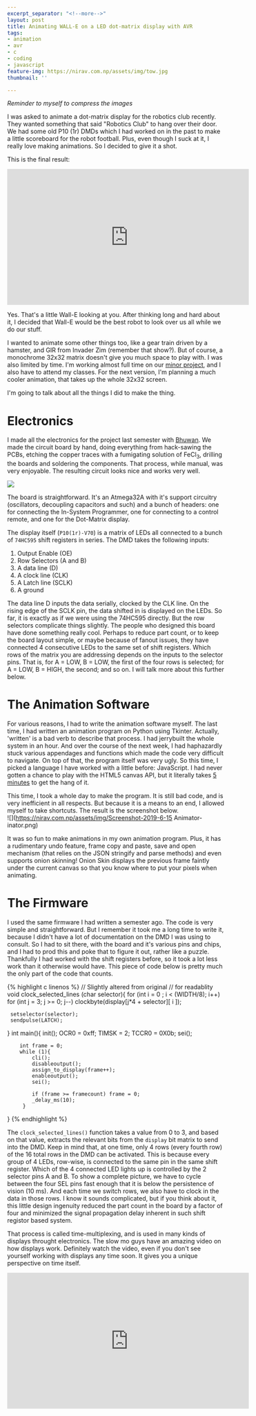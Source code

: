 ```yaml
---
excerpt_separator: "<!--more-->"
layout: post
title: Animating WALL-E on a LED dot-matrix display with AVR
tags:
- animation
- avr
- c
- coding
- javascript
feature-img: https://nirav.com.np/assets/img/tow.jpg
thumbnail: ''

---
```

_Reminder to myself to compress the images_

I was asked to animate a dot-matrix display for the robotics club recently. They wanted something that said "Robotics Club" to hang over their door. We had some old P10 (1r) DMDs which I had worked on in the past to make a little scoreboard for the robot football. Plus, even though I suck at it, I really love making animations. So I decided to give it a shot.

<!--more-->

This is the final result:

<iframe width="560" height="315" src="https://www.youtube-nocookie.com/embed/zjk1e-JFNFA" frameborder="0" allow="accelerometer; autoplay; encrypted-media; gyroscope; picture-in-picture" allowfullscreen></iframe>

Yes. That's a little Wall-E looking at you. After thinking long and hard about it, I decided that Wall-E would be the best robot to look over us all while we do our stuff.

I wanted to animate some other things too, like a gear train driven by a hamster, and GIR from Invader Zim (remember that show?). But of course, a monochrome 32x32 matrix doesn't give you much space to play with. I was also limited by time. I'm working almost full time on our [minor project](), and I also have to attend my classes. For the next version, I'm planning a much cooler animation, that takes up the whole 32x32 screen.

I'm going to talk about all the things I did to make the thing.

# Electronics

I made all the electronics for the project last semester with [Bhuwan](https://bhuwanadhikari.com.np/). We made the circuit board by hand, doing everything from hack-sawing the PCBs, etching the copper traces with a fumigating solution of FeCl<sub>3</sub>, drilling the boards and soldering the components. That process, while manual, was very enjoyable. The resulting circuit looks nice and works very well.

![](https://nirav.com.np/assets/img/one.jpg)

The board is straightforward. It's an Atmega32A with it's support circuitry (oscillators, decoupling capacitors and such) and a bunch of headers: one for connecting the In-System Programmer, one for connecting to a control remote, and one for the Dot-Matrix display.

The display itself (`P10(1r)-V70`) is a matrix of LEDs all connected to a bunch of `74HC595` shift registers in series. The DMD takes the following inputs:

1. Output Enable (OE)
2. Row Selectors (A and B)
3. A data line (D)
4. A clock line (CLK)
5. A Latch line (SCLK)
6. A ground

The data line D inputs the data serially, clocked by the CLK line. On the rising edge of the SCLK pin, the data shifted in is displayed on the LEDs. So far, it is exactly as if we were using the 74HC595 directly. But the row selectors complicate things slightly. The people who designed this board have done something really cool. Perhaps to reduce part count, or to keep the board layout simple, or maybe because of fanout issues, they have connected 4 consecutive LEDs to the same set of shift registers. Which rows of the matrix you are addressing depends on the inputs to the selector pins. That is, for A = LOW, B = LOW, the first of the four rows is selected; for A = LOW, B = HIGH, the second; and so on. I will talk more about this further below.

# The Animation Software

For various reasons, I had to write the animation software myself. The last time, I had written an animation program on Python using Tkinter. Actually, 'written' is a bad verb to describe that process. I had jerrybuilt the whole system in an hour. And over the course of the next week, I had haphazardly stuck various appendages and functions which made the code very difficult to navigate. On top of that, the program itself was very ugly. So this time, I picked a language I have worked with a little before: JavaScript. I had never gotten a chance to play with the HTML5 canvas API, but it literally takes [5 minutes]() to get the hang of it. 

This time, I took a whole day to make the program. It is still bad code, and is very inefficient in all respects. But because it is a means to an end, I allowed myself to take shortcuts. The result is the screenshot below.  
![](https://nirav.com.np/assets/img/Screenshot-2019-6-15 Animator-inator.png)

It was so fun to make animations in my own animation program. Plus, it has a rudimentary undo feature, frame copy and paste, save and open mechanism (that relies on the JSON stringify and parse methods) and even supports onion skinning! Onion Skin displays the previous frame faintly under the current canvas so that you know where to put your pixels when animating.

# The Firmware

I used the same firmware I had written a semester ago. The code is very simple and straightforward. But I remember it took me a long time to write it, because I didn't have a lot of documentation on the DMD I was using to consult. So I had to sit there, with the board and it's various pins and chips, and I had to prod this and poke that to figure it out, rather like a puzzle. Thankfully I had worked with the shift registers before, so it took a lot less work than it otherwise would have. This piece of code below is pretty much the only part of the code that counts. 
 
{% highlight c linenos %}
// Slightly altered from original 
// for readablity
void clock_selected_lines (char selector){
     for (int i = 0 ; i < (WIDTH/8); i++)
     	for (int j = 3; j >= 0; j--)
        	clockbyte(display[j*4 + selector][ i ]);

     setselector(selector);
     sendpulse(LATCH);
}
int main(){
        init();
        OCR0 = 0xff;
        TIMSK = 2;
        TCCR0 = 0X0b;
        sei();
        
        int frame = 0;
        while (1){
        	cli();
            disableoutput();
            assign_to_display(frame++);
            enableoutput();
            sei();
            
            if (frame >= framecount) frame = 0;
         	_delay_ms(10);
         }
}
{% endhighlight %}

The `clock_selected_lines()` function takes a value from 0 to 3, and based on that value, extracts the relevant bits from the `display` bit matrix to send into the DMD. Keep in mind that, at one time, only 4 rows (every fourth row) of the 16 total rows in the DMD can be activated. This is because every group of 4 LEDs, row-wise, is connected to the same pin in the same shift register. Which of the 4 connected LED lights up is controlled by the 2 selector pins A and B. To show a complete picture, we have to cycle between the four SEL pins fast enough that it is below the persistence of vision (10 ms). And each time we switch rows, we also have to clock in the data in those rows. I know it sounds complicated, but if you think about it, this little design ingenuity reduced the part count in the board by a factor of four and minimized the signal propagation delay inherent in such shift registor based system.

That process is called time-multiplexing, and is used in many kinds of displays throught electronics. The slow mo guys have an amazing video on how displays work. Definitely watch the video, even if you don't see yourself working with displays any time soon. It gives you a unique perspective on time itself.

<iframe width="560" height="315" src="https://www.youtube-nocookie.com/embed/3BJU2drrtCM" frameborder="0" allow="accelerometer; autoplay; encrypted-media; gyroscope; picture-in-picture" allowfullscreen></iframe>

